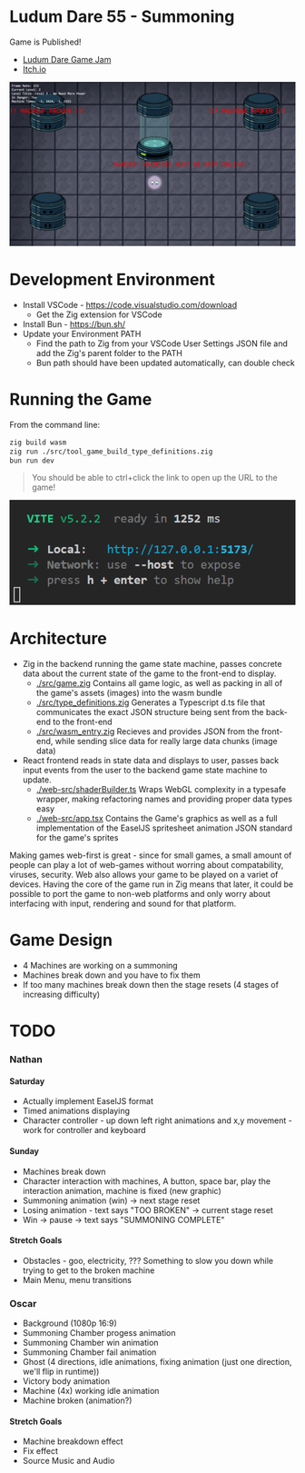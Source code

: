 # Ludum Dare 55 - Summoning

Game is Published!
* [Ludum Dare Game Jam](https://ldjam.com/events/ludum-dare/55/soul-technician)
* [Itch.io](https://nathan-franck.itch.io/ludum-dare-55)

![Gameplay Screenshot](./gameplay_screenshot.png)

# Development Environment

* Install VSCode - https://code.visualstudio.com/download
    * Get the Zig extension for VSCode
* Install Bun - https://bun.sh/
* Update your Environment PATH
    * Find the path to Zig from your VSCode User Settings JSON file and add the Zig's parent folder to the PATH
    * Bun path should have been updated automatically, can double check


# Running the Game

From the command line:
```
zig build wasm
zig run ./src/tool_game_build_type_definitions.zig
bun run dev
```
> You should be able to ctrl+click the link to open up the URL to the game!

![alt text](image.png)

# Architecture

* Zig in the backend running the game state machine, passes concrete data about the current state of the game to the front-end to display.
  * [./src/game.zig](./src/game.zig) Contains all game logic, as well as packing in all of the game's assets (images) into the wasm bundle
  * [./src/type_definitions.zig](./src/type_definitions.zig) Generates a Typescript d.ts file that communicates the exact JSON structure being sent from the back-end to the front-end
  * [./src/wasm_entry.zig](./src/wasm_entry.zig) Recieves and provides JSON from the front-end, while sending slice data for really large data chunks (image data)
* React frontend reads in state data and displays to user, passes back input events from the user to the backend game state machine to update.
  * [./web-src/shaderBuilder.ts](./web-src/shaderBuilder.ts) Wraps WebGL complexity in a typesafe wrapper, making refactoring names and providing proper data types easy
  * [./web-src/app.tsx](./web-src/app.tsx) Contains the Game's graphics as well as a full implementation of the EaselJS spritesheet animation JSON standard for the game's sprites
 
Making games web-first is great - since for small games, a small amount of people can play a lot of web-games without worring about compatability, viruses, security. Web also allows your game to be played on a variet of devices. Having the core of the game run in Zig means that later, it could be possible to port the game to non-web platforms and only worry about interfacing with input, rendering and sound for that platform.

# Game Design
* 4 Machines are working on a summoning
* Machines break down and you have to fix them
* If too many machines break down then the stage resets (4 stages of increasing difficulty)

# TODO

### Nathan
#### Saturday
* Actually implement EaselJS format
* Timed animations displaying
* Character controller - up down left right animations and x,y movement - work for controller and keyboard
#### Sunday
* Machines break down
* Character interaction with machines, A button, space bar,  play the interaction animation, machine is fixed (new graphic)
* Summoning animation (win) -> next stage reset
* Losing animation - text says "TOO BROKEN" -> current stage reset
* Win -> pause -> text says "SUMMONING COMPLETE"
#### Stretch Goals
* Obstacles - goo, electricity, ??? Something to slow you down while trying to get to the broken machine
* Main Menu, menu transitions

### Oscar
* Background (1080p 16:9)
* Summoning Chamber progess animation
* Summoning Chamber win animation
* Summoning Chamber fail animation
* Ghost (4 directions, idle animations, fixing animation (just one direction, we'll flip in runtime))
* Victory body animation
* Machine (4x) working idle animation
* Machine broken (animation?)
#### Stretch Goals
* Machine breakdown effect
* Fix effect
* Source Music and Audio
